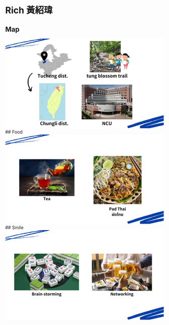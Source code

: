 # Rich 黃紹瑋
## Map
<img width="600" alt="image" src="5.jpg"/>
## Food
<img width="600" alt="image" src="6.jpg"/>
## Smile
<img width="600" alt="image" src="7.jpg"/>
